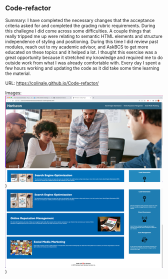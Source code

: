 ## Code-refactor

Summary: I have completed the necessary changes that the acceptance criteria asked for and completed the grading rubric requirements. During this challegne I did come across some difficulties. A couple things that really tripped me up were relating to semantic HTML elements and structure independence of styling and positioning. During this time I did review past modules, reach out to my academic advisor, and AskBCS to get more educated on these topics and it helped a lot. I thought this exercise was a great opportunity because it stretched my knowledge and required me to do outside work from what I was already comfortable with. Every day I spent a few hours working and updating the code as it did take some time learning the material. 

URL: https://colinale.github.io/Code-refactor/

Images: ![Screenshot of active Horiseon site](./assets/images/Horiseon1.png))
![Screenshot of active Horiseon site](./assets/images/Horiseon2.png))